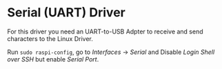 # Serial (UART) Driver

For this driver you need an UART-to-USB Adpter to receive and send characters to the Linux Driver.

Run `sudo raspi-config`, go to *Interfaces* -> *Serial* and Disable *Login Shell over SSH* but enable *Serial Port*.



